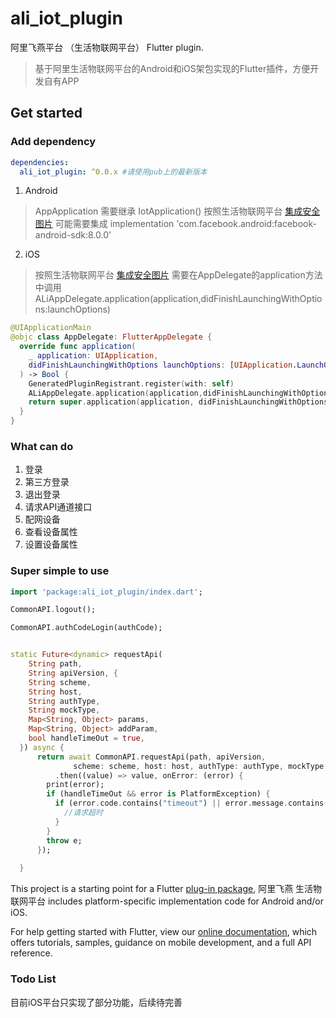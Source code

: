# ali_iot_plugin

阿里飞燕平台 （生活物联网平台） Flutter plugin.

> 基于阿里生活物联网平台的Android和iOS架包实现的Flutter插件，方便开发自有APP

## Get started

### Add dependency

```yaml
dependencies:
  ali_iot_plugin: ^0.0.x #请使用pub上的最新版本
```

1. Android
> AppApplication 需要继承 IotApplication()
> 按照生活物联网平台  [集成安全图片](https://help.aliyun.com/document_detail/143857.html?spm=a2c4g.11186623.2.6.2e59150biJwvkA)
> 可能需要集成    implementation 'com.facebook.android:facebook-android-sdk:8.0.0'

2. iOS
> 按照生活物联网平台  [集成安全图片](https://help.aliyun.com/document_detail/143857.html?spm=a2c4g.11186623.2.6.2e59150biJwvkA)
> 需要在AppDelegate的application方法中调用ALiAppDelegate.application(application,didFinishLaunchingWithOptions:launchOptions)
```swift
@UIApplicationMain
@objc class AppDelegate: FlutterAppDelegate {
  override func application(
    _ application: UIApplication,
    didFinishLaunchingWithOptions launchOptions: [UIApplication.LaunchOptionsKey: Any]?
  ) -> Bool {
    GeneratedPluginRegistrant.register(with: self)
    ALiAppDelegate.application(application,didFinishLaunchingWithOptions:launchOptions)
    return super.application(application, didFinishLaunchingWithOptions: launchOptions)
  }
}
```


### What can do
1. 登录
2. 第三方登录
3. 退出登录
4. 请求API通道接口
5. 配网设备
6. 查看设备属性
7. 设置设备属性


### Super simple to use

```dart
import 'package:ali_iot_plugin/index.dart';

CommonAPI.logout();

CommonAPI.authCodeLogin(authCode);


static Future<dynamic> requestApi(
    String path,
    String apiVersion, {
    String scheme,
    String host,
    String authType,
    String mockType,
    Map<String, Object> params,
    Map<String, Object> addParam,
    bool handleTimeOut = true,
  }) async {
      return await CommonAPI.requestApi(path, apiVersion,
              scheme: scheme, host: host, authType: authType, mockType: mockType, params: params, addParam: addParam)
          .then((value) => value, onError: (error) {
        print(error);
        if (handleTimeOut && error is PlatformException) {
          if (error.code.contains("timeout") || error.message.contains("timeout") || error.message.contains("Unable to resolve host")) {
            //请求超时
          }
        }
        throw e;
      });
   
  }
```

This project is a starting point for a Flutter
[plug-in package](https://flutter.dev/developing-packages/),
阿里飞燕 生活物联网平台 includes platform-specific implementation code for Android and/or iOS.

For help getting started with Flutter, view our
[online documentation](https://flutter.dev/docs), which offers tutorials,
samples, guidance on mobile development, and a full API reference.

### Todo List
目前iOS平台只实现了部分功能，后续待完善

